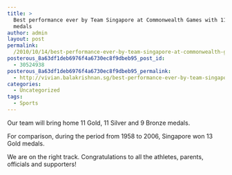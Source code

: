 ```yaml
---
title: >
  Best performance ever by Team Singapore at Commonwealth Games with 11 Gold
  medals
author: admin
layout: post
permalink:
  /2010/10/14/best-performance-ever-by-team-singapore-at-commonwealth-games-with-11-gold-medals/
posterous_8a63df1deb6976f4a6730ec8f9dbeb95_post_id:
  - 30524938
posterous_8a63df1deb6976f4a6730ec8f9dbeb95_permalink:
  - http://vivian.balakrishnan.sg/best-performance-ever-by-team-singapore-at-co
categories:
  - Uncategorized
tags:
  - Sports
---
```

<p>Our team will bring home 11 Gold, 11 Silver and 9 Bronze medals.</p>

<p>For comparison, during the period from 1958 to 2006, Singapore won 13 Gold medals.</p>

<p>We are on the right track. Congratulations to all the athletes, parents, officials and supporters!</p>

